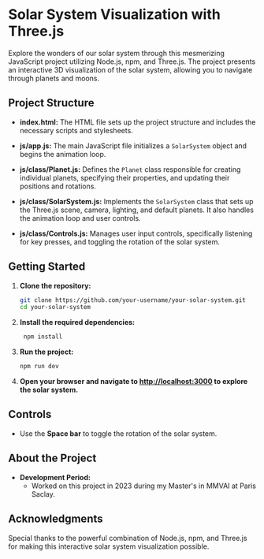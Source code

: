 # Solar System Visualization with Three.js

Explore the wonders of our solar system through this mesmerizing JavaScript project utilizing Node.js, npm, and Three.js. The project presents an interactive 3D visualization of the solar system, allowing you to navigate through planets and moons.

## Project Structure

- **index.html:** The HTML file sets up the project structure and includes the necessary scripts and stylesheets.

- **js/app.js:** The main JavaScript file initializes a `SolarSystem` object and begins the animation loop.

- **js/class/Planet.js:** Defines the `Planet` class responsible for creating individual planets, specifying their properties, and updating their positions and rotations.

- **js/class/SolarSystem.js:** Implements the `SolarSystem` class that sets up the Three.js scene, camera, lighting, and default planets. It also handles the animation loop and user controls.

- **js/class/Controls.js:** Manages user input controls, specifically listening for key presses, and toggling the rotation of the solar system.

## Getting Started

1. **Clone the repository:**

   ```bash
   git clone https://github.com/your-username/your-solar-system.git
   cd your-solar-system
    ```

2. **Install the required dependencies:**

   ```bash
    npm install
    ``` 

3. **Run the project:**
    ```bash
    npm run dev
    ```

4. **Open your browser and navigate to [http://localhost:3000](http://localhost:3000) to explore the solar system.**

## Controls

- Use the **Space bar** to toggle the rotation of the solar system.

## About the Project


- **Development Period:**
  - Worked on this project in 2023 during my Master's in MMVAI at Paris Saclay.


## Acknowledgments

Special thanks to the powerful combination of Node.js, npm, and Three.js for making this interactive solar system visualization possible.
